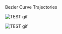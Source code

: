 
Bezier Curve Trajectories

![TEST gif](https://github.com/Ethress/Small-Adventures/C++/Bezier-Curve-Trajectories/Images/Gif-Trajectory.gif?raw=true)

![TEST gif]([https://github.com/Ethress/Small-Adventures/C++/Bezier-Curve-Trajectories/Images/Gif-Trajectory.gif?raw=true](https://github.com/Ethress/Small-Adventures/blob/main/C%2B%2B/Bezier%20Curve%20Trajectories/Images/Gif%20Trajectory.gif))
